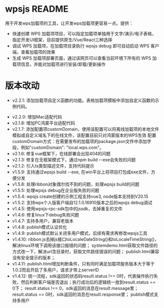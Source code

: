 # wpsjs README

用于开发wps加载项的工具，让开发wps加载项更容易一点。提供：
* 快速创建 WPS 加载项项目，可以指定加载项单独用于文字/演示/电子表格，指定开发UI框架，目前提供原生/Vue/React三种选择
* 调试 WPS 加载项，在加载项目录执行 wpsjs debug 即可自动启动 WPS 客户端，查看加载项的效果
* 生成 WPS 加载项部署页面，通过该网页可以查看当前环境下所有的 WPS 加载项信息，并能对加载项进行安装/卸载/更新操作


# 版本改动
- v2.2.1:
添加加载项自定义函数的功能。表格加载项模板中添加自定义函数的示例代码。
* v2.2.0:
增加Mac适配代码
* v2.1.8:
增加PC鸿蒙平台适配代码
* v2.1.7:
添加配置项customDomain，使用该配置可以将离线加载项的本地文件模拟成自定义域名下的在线文件，该配置目前只对鸿蒙版本的WPS生效
配置customDomain方式：在需要发布的加载项的package.json文件中添加字段，例如"customDomain": "local.wps.com"。
* v2.1.6:
修复vue框架下，在线部署会出现404的问题
* v2.1.3:
修复在无框架模式下，通过npm build --exe会失败的问题
* v2.1.2:
引入ts类型描述文件，支持代码提示
* v1.5.9:
支持通过wpsjs build --exe, 在win平台上将项目打包成exe文件，方便分发
* v1.5.8:
处理ribbon对象偶尔找不到的问题，处理wpsjs build的问题
* v1.5.5:
处理wpsjs debug在企业版失败的问题
* v1.5.4:
wpsjs create创建的示例工程支持vue3, node版本支持到V20.15
* v1.5.2:
支持wps个人版客户端自12.1.0.16910版本之后的wpsjs debug调试
* v1.4.5:
使用wpsjs-rpc-sdk包中的jssdk，去掉重复的文件
* v1.4.6:
修复linux下debug失败问题
* v1.4.7:
支持多用户，兼容老版本
* v1.4.8:
publish模式认证优化
* v1.4.9:
publish模式默认关闭多用户模式，后续有需求再修改wpsjs工具
* v1.4.10:
ribbon.js去掉js接口toLocaleDateString()和toLocaleTimeString()，解决linux环境下调用该接口报错的问题；
systemdemo.html获取文件路径的方式改一下，解决url含目录时，获取文件路径错误的问题；
publish.html兼容没有安全提示的版本；
* v1.4.11:
publish.html增加判断条件，只有同时满足加载项服务版本大于等于1.0.2而且开启了多用户，请求才带上serverID
* v1.4.12:
统一流程，sdk返回的状态码result.status !== 0时，代表操作执行失败，然后判断客户端是否退出；执行成功后的逻辑统一放到result.status == 0下；
result.status !== 0，sdk返回的消息在result.message里；result.status == 0时，sdk返回的消息在result.response里；
publish模式支持多用户